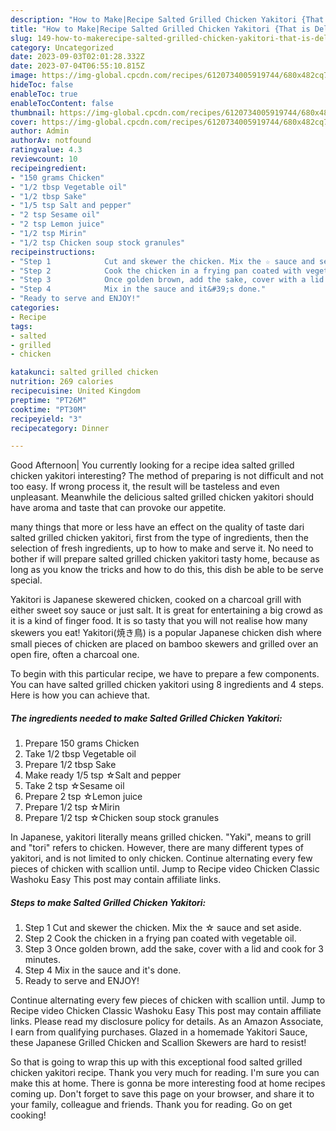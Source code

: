 ```yaml
---
description: "How to Make|Recipe Salted Grilled Chicken Yakitori {That is Delicious"
title: "How to Make|Recipe Salted Grilled Chicken Yakitori {That is Delicious"
slug: 149-how-to-makerecipe-salted-grilled-chicken-yakitori-that-is-delicious
category: Uncategorized
date: 2023-09-03T02:01:28.332Z
date: 2023-07-04T06:55:10.815Z
image: https://img-global.cpcdn.com/recipes/6120734005919744/680x482cq70/salted-grilled-chicken-yakitori-recipe-main-photo.jpg
hideToc: false
enableToc: true
enableTocContent: false
thumbnail: https://img-global.cpcdn.com/recipes/6120734005919744/680x482cq70/salted-grilled-chicken-yakitori-recipe-main-photo.jpg
cover: https://img-global.cpcdn.com/recipes/6120734005919744/680x482cq70/salted-grilled-chicken-yakitori-recipe-main-photo.jpg
author: Admin
authorAv: notfound
ratingvalue: 4.3
reviewcount: 10
recipeingredient:
- "150 grams Chicken"
- "1/2 tbsp Vegetable oil"
- "1/2 tbsp Sake"
- "1/5 tsp Salt and pepper"
- "2 tsp Sesame oil"
- "2 tsp Lemon juice"
- "1/2 tsp Mirin"
- "1/2 tsp Chicken soup stock granules"
recipeinstructions:
- "Step 1            Cut and skewer the chicken. Mix the ☆ sauce and set aside."
- "Step 2            Cook the chicken in a frying pan coated with vegetable oil."
- "Step 3            Once golden brown, add the sake, cover with a lid and cook for 3 minutes."
- "Step 4            Mix in the sauce and it&#39;s done."
- "Ready to serve and ENJOY!"
categories:
- Recipe
tags:
- salted
- grilled
- chicken

katakunci: salted grilled chicken 
nutrition: 269 calories
recipecuisine: United Kingdom
preptime: "PT26M"
cooktime: "PT30M"
recipeyield: "3"
recipecategory: Dinner

---
```



Good Afternoon| You currently looking for a recipe idea salted grilled chicken yakitori interesting? The method of preparing is not difficult and not too easy. If wrong process it, the result will be tasteless and even unpleasant. Meanwhile the delicious salted grilled chicken yakitori should have aroma and taste that can provoke our appetite.






many things that more or less have an effect on the quality of taste dari salted grilled chicken yakitori, first from the type of ingredients, then the selection of fresh ingredients, up to how to make and serve it. No need to bother if will prepare salted grilled chicken yakitori tasty home, because as long as you know the tricks and how to do this, this dish be able to be serve  special.


Yakitori is Japanese skewered chicken, cooked on a charcoal grill with either sweet soy sauce or just salt. It is great for entertaining a big crowd as it is a kind of finger food. It is so tasty that you will not realise how many skewers you eat! Yakitori(焼き鳥) is a popular Japanese chicken dish where small pieces of chicken are placed on bamboo skewers and grilled over an open fire, often a charcoal one.


To begin with this particular recipe, we have to prepare a few components. You can have salted grilled chicken yakitori using 8 ingredients and 4 steps. Here is how you can achieve that.

<!--inarticleads1-->

##### The ingredients needed to make Salted Grilled Chicken Yakitori:

1. Prepare 150 grams Chicken
1. Take 1/2 tbsp Vegetable oil
1. Prepare 1/2 tbsp Sake
1. Make ready 1/5 tsp ☆Salt and pepper
1. Take 2 tsp ☆Sesame oil
1. Prepare 2 tsp ☆Lemon juice
1. Prepare 1/2 tsp ☆Mirin
1. Prepare 1/2 tsp ☆Chicken soup stock granules


In Japanese, yakitori literally means grilled chicken. &#34;Yaki&#34;, means to grill and &#34;tori&#34; refers to chicken. However, there are many different types of yakitori, and is not limited to only chicken. Continue alternating every few pieces of chicken with scallion until. Jump to Recipe video Chicken Classic Washoku Easy This post may contain affiliate links. 

<!--inarticleads2-->

##### Steps to make Salted Grilled Chicken Yakitori:

1. Step 1            Cut and skewer the chicken. Mix the ☆ sauce and set aside.
1. Step 2            Cook the chicken in a frying pan coated with vegetable oil.
1. Step 3            Once golden brown, add the sake, cover with a lid and cook for 3 minutes.
1. Step 4            Mix in the sauce and it&#39;s done.
1. Ready to serve and ENJOY!

Continue alternating every few pieces of chicken with scallion until. Jump to Recipe video Chicken Classic Washoku Easy This post may contain affiliate links. Please read my disclosure policy for details. As an Amazon Associate, I earn from qualifying purchases. Glazed in a homemade Yakitori Sauce, these Japanese Grilled Chicken and Scallion Skewers are hard to resist! 

So that is going to wrap this up with this exceptional food salted grilled chicken yakitori recipe. Thank you very much for reading. I'm sure you can make this at home. There is gonna be more interesting food at home recipes coming up. Don't forget to save this page on your browser, and share it to your family, colleague and friends. Thank you for reading. Go on get cooking!
